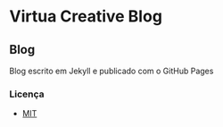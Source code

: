 Virtua Creative Blog
=====


## Blog
Blog escrito em Jekyll e publicado com o GitHub Pages

### Licença
- [MIT](http://opensource.org/licenses/MIT)


